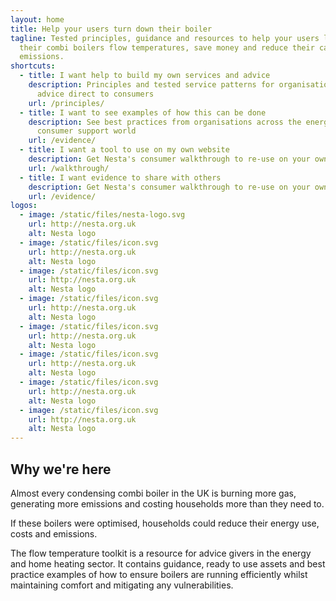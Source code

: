 ```yaml
---
layout: home
title: Help your users turn down their boiler
tagline: Tested principles, guidance and resources to help your users lower
  their combi boilers flow temperatures, save money and reduce their carbon
  emissions.
shortcuts:
  - title: I want help to build my own services and advice
    description: Principles and tested service patterns for organisations that offer
      advice direct to consumers
    url: /principles/
  - title: I want to see examples of how this can be done
    description: See best practices from organisations across the energy and
      consumer support world
    url: /evidence/
  - title: I want a tool to use on my own website
    description: Get Nesta's consumer walkthrough to re-use on your own channels
    url: /walkthrough/
  - title: I want evidence to share with others
    description: Get Nesta's consumer walkthrough to re-use on your own channels
    url: /evidence/
logos:
  - image: /static/files/nesta-logo.svg
    url: http://nesta.org.uk
    alt: Nesta logo
  - image: /static/files/icon.svg
    url: http://nesta.org.uk
    alt: Nesta logo
  - image: /static/files/icon.svg
    url: http://nesta.org.uk
    alt: Nesta logo
  - image: /static/files/icon.svg
    url: http://nesta.org.uk
    alt: Nesta logo
  - image: /static/files/icon.svg
    url: http://nesta.org.uk
    alt: Nesta logo
  - image: /static/files/icon.svg
    url: http://nesta.org.uk
    alt: Nesta logo
  - image: /static/files/icon.svg
    url: http://nesta.org.uk
    alt: Nesta logo
  - image: /static/files/icon.svg
    url: http://nesta.org.uk
    alt: Nesta logo
---
```

## Why we're here

Almost every condensing combi boiler in the UK is burning more gas, generating more emissions and costing households more than they need to.

If these boilers were optimised, households could reduce their energy use, costs and emissions.

The flow temperature toolkit is a resource for advice givers in the energy and home heating sector. It contains guidance, ready to use assets and best practice examples of how to ensure boilers are running efficiently whilst maintaining comfort and mitigating any vulnerabilities.